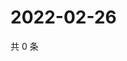 # 2022-02-26

共 0 条

<!-- BEGIN WEIBO -->
<!-- 最后更新时间 Sat Feb 26 2022 07:15:12 GMT+0800 (China Standard Time) -->

<!-- END WEIBO -->
